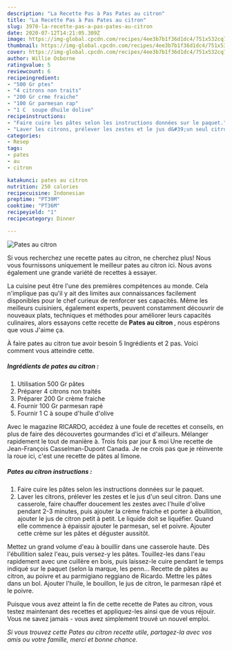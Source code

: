 ```yaml
---
description: "La Recette Pas à Pas Pates au citron"
title: "La Recette Pas à Pas Pates au citron"
slug: 3970-la-recette-pas-a-pas-pates-au-citron
date: 2020-07-12T14:21:05.309Z
image: https://img-global.cpcdn.com/recipes/4ee3b7b1f36d1dc4/751x532cq70/pates-au-citron-photo-principale-de-la-recette.jpg
thumbnail: https://img-global.cpcdn.com/recipes/4ee3b7b1f36d1dc4/751x532cq70/pates-au-citron-photo-principale-de-la-recette.jpg
cover: https://img-global.cpcdn.com/recipes/4ee3b7b1f36d1dc4/751x532cq70/pates-au-citron-photo-principale-de-la-recette.jpg
author: Willie Osborne
ratingvalue: 5
reviewcount: 6
recipeingredient:
- "500 Gr ptes"
- "4 citrons non traits"
- "200 Gr crme fraiche"
- "100 Gr parmesan rap"
- "1 C  soupe dhuile dolive"
recipeinstructions:
- "Faire cuire les pâtes selon les instructions données sur le paquet."
- "Laver les citrons, prélever les zestes et le jus d&#39;un seul citron. Dans une casserole, faire chauffer doucement les zestes avec l&#39;huile d&#39;olive pendant 2-3 minutes, puis ajouter la crème fraiche et porter à ébullition, ajouter le jus de citron petit à petit. Le liquide doit se liquéfier. Quand elle commence à épaissir ajouter le parmesan, sel et poivre. Ajouter cette crème sur les pâtes et déguster aussitôt."
categories:
- Resep
tags:
- pates
- au
- citron

katakunci: pates au citron 
nutrition: 250 calories
recipecuisine: Indonesian
preptime: "PT39M"
cooktime: "PT36M"
recipeyield: "1"
recipecategory: Dinner

---
```



![Pates au citron](https://img-global.cpcdn.com/recipes/4ee3b7b1f36d1dc4/751x532cq70/pates-au-citron-photo-principale-de-la-recette.jpg)

Si vous recherchez une recette pates au citron, ne cherchez plus! Nous vous fournissons uniquement le meilleur pates au citron ici. Nous avons également une grande variété de recettes à essayer.

La cuisine peut être l'une des premières compétences au monde. Cela n'implique pas qu'il y ait des limites aux connaissances facilement disponibles pour le chef curieux de renforcer ses capacités. Même les meilleurs cuisiniers, également experts, peuvent constamment découvrir de nouveaux plats, techniques et méthodes pour améliorer leurs capacités culinaires, alors essayons cette recette de <strong> Pates au citron </strong>, nous espérons que vous J'aime ça.

<!--inarticleads1-->

À faire pates au citron tue avoir besoin 5 Ingrédients et 2 pas. Voici comment vous atteindre cette.

##### Ingrédients de pates au citron :

1. Utilisation 500 Gr pâtes
1. Préparer 4 citrons non traités
1. Préparer 200 Gr crème fraiche
1. Fournir 100 Gr parmesan rapé
1. Fournir 1 C à soupe d&#39;huile d&#39;olive


Avec le magazine RICARDO, accédez à une foule de recettes et conseils, en plus de faire des découvertes gourmandes d&#39;ici et d&#39;ailleurs. Mélanger rapidement le tout de manière à. Trois fois par jour &amp; moi Une recette de Jean-François Casselman-Dupont Canada. Je ne crois pas que je réinvente la roue ici, c&#39;est une recette de pâtes al limone. 

<!--inarticleads2-->

##### Pates au citron instructions :

1. Faire cuire les pâtes selon les instructions données sur le paquet.
1. Laver les citrons, prélever les zestes et le jus d&#39;un seul citron. Dans une casserole, faire chauffer doucement les zestes avec l&#39;huile d&#39;olive pendant 2-3 minutes, puis ajouter la crème fraiche et porter à ébullition, ajouter le jus de citron petit à petit. Le liquide doit se liquéfier. Quand elle commence à épaissir ajouter le parmesan, sel et poivre. Ajouter cette crème sur les pâtes et déguster aussitôt.


Mettez un grand volume d&#39;eau à bouillir dans une casserole haute. Dès l&#39;ébullition salez l&#39;eau, puis versez-y les pâtes. Touillez-les dans l&#39;eau rapidement avec une cuillère en bois, puis laissez-le cuire pendant le temps indiqué sur le paquet (selon la marque, les penn… Recette de pâtes au citron, au poivre et au parmigiano reggiano de Ricardo. Mettre les pâtes dans un bol. Ajouter l&#39;huile, le bouillon, le jus de citron, le parmesan râpé et le poivre. 

<!--inarticleads1-->

<p>
Puisque vous avez atteint la fin de cette recette de Pates au citron, vous testez maintenant des recettes et appliquez-les ainsi que de vous réjouir. Vous ne savez jamais - vous avez simplement trouvé un nouvel emploi.
</p>

<p>
<i>Si vous trouvez cette Pates au citron recette utile, partagez-la avec vos amis ou votre famille, merci et bonne chance.</i>
</p>
